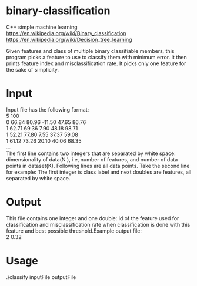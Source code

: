 # binary-classification
C++ simple machine learning
https://en.wikipedia.org/wiki/Binary_classification
https://en.wikipedia.org/wiki/Decision_tree_learning


Given features and class of multiple binary classifiable members, this program picks a feature to use to classify them with minimum error. It then prints feature index and misclassification rate. It picks only one feature for the sake of simplicity.

# Input
Input file has the following format: <br/>
5 100 <br/>
0 66.84 80.96 -11.50 47.65 86.76 <br/>
1 62.71 69.36 7.90 48.18 98.71 <br/>
1 52.21 77.80 7.55 37.37 59.08 <br/>
1 61.12 73.26 20.10 40.06 68.35 <br/>
... <br/>
The first line contains two integers that are separated by white space: dimensionality of data(N ),
i.e, number of features, and number of data points in dataset(K). Following lines are all data points.
Take the second line for example: The first integer is class label and next doubles are features, all separated
by white space.

# Output
This file contains one integer and one double: id of the feature used for classification and misclassification
rate when classification is done with this feature and best possible threshold.Example output file: <br/>
2 0.32 <br/>

# Usage
./classify inputFile outputFile

